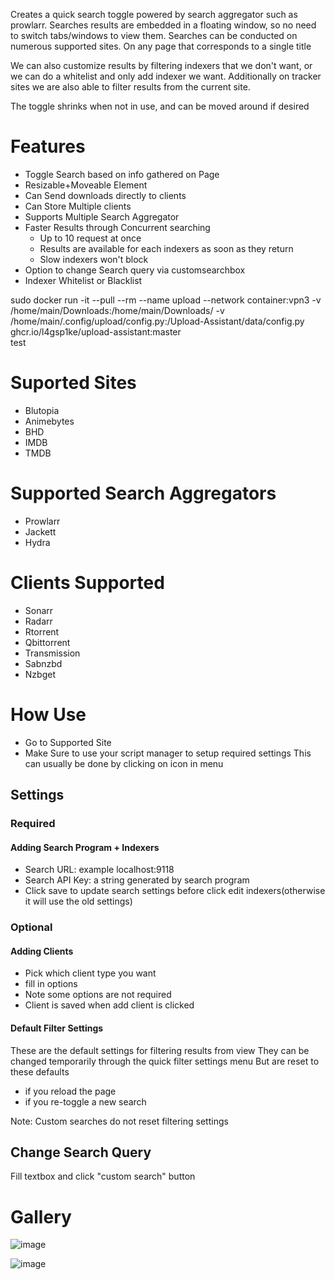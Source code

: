 Creates a quick search toggle powered by search aggregator such as prowlarr. Searches results are embedded in a floating window, so no need to switch tabs/windows to view them.  Searches can be conducted on numerous supported sites. On any page that corresponds to a single title

We can also customize results by filtering indexers that we don't want, or we can do a whitelist and only add indexer we want. Additionally on tracker sites we are also able to filter results from the current site. 

The toggle shrinks when not in use, and can be moved around if desired

# Features
* Toggle Search based on info gathered on Page
* Resizable+Moveable Element
* Can Send downloads directly to clients
* Can Store Multiple clients 
* Supports Multiple Search Aggregator
* Faster Results through Concurrent searching
  - Up to 10 request at once
  - Results are available for each indexers as soon as they return
  - Slow indexers won't block
* Option to change Search query via customsearchbox
* Indexer Whitelist or Blacklist

sudo docker run -it --pull --rm --name upload --network container:vpn3 -v /home/main/Downloads:/home/main/Downloads/ -v /home/main/.config/upload/config.py:/Upload-Assistant/data/config.py ghcr.io/l4gsp1ke/upload-assistant:master \
test



# Suported Sites
* Blutopia
* Animebytes
* BHD
* IMDB
* TMDB

 # Supported Search Aggregators
* Prowlarr
* Jackett
* Hydra

# Clients Supported
* Sonarr
* Radarr
* Rtorrent
* Qbittorrent
* Transmission
* Sabnzbd
* Nzbget

# How Use
* Go to Supported Site
* Make Sure to use your script manager to setup required settings
This can usually be done by clicking on icon in menu

## Settings

### Required

#### Adding Search Program + Indexers
* Search URL: example localhost:9118
* Search API Key: a string generated by search program
* Click save to update search settings
  before click edit indexers(otherwise it will use the old settings)



### Optional

#### Adding Clients

* Pick which client type you want
* fill in options
* Note some options are not required
* Client is saved when add client is clicked

#### Default Filter Settings
These are the default settings for filtering results from view
They can be changed temporarily through the quick filter settings menu
But are reset to these defaults 
- if you reload the page
- if you re-toggle a new search

Note: Custom searches do not reset filtering settings

## Change Search Query
Fill textbox and click "custom search" button








# Gallery 

![image](https://user-images.githubusercontent.com/109320934/197426136-949dd2fb-4888-4429-9dc6-7baeaa3f5a75.png)

![image](https://user-images.githubusercontent.com/109320934/197426269-fcc31092-fb47-49ac-b81e-1150fcf48e69.png)





